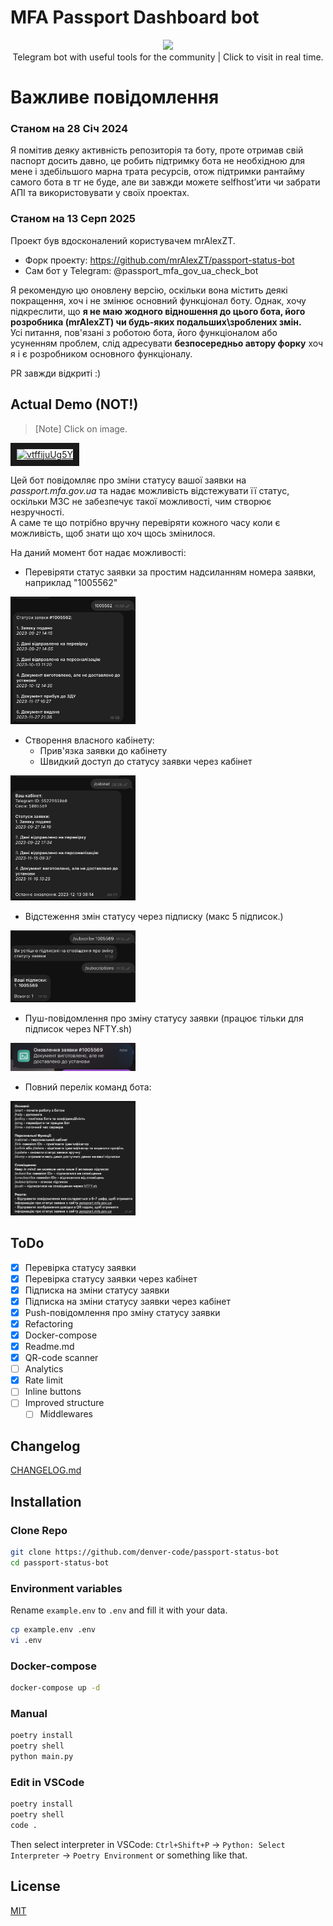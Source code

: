 
# MFA Passport Dashboard bot
<p align="center">
   <a href="https://t.me/passport_mfa_gov_ua_bot"><img src="https://telegram.org/img/t_logo.png?1"></a> <br>
   Telegram bot with useful tools for the community | Click to visit in real time.
</p>

# Важливе повідомлення
### Станом на 28 Січ 2024
Я помітив деяку активність репозиторія та боту, проте отримав свій паспорт досить давно, це робить підтримку бота не необхідною для мене і здебільшого марна трата ресурсів, отож підтримки рантайму самого бота в тг не буде, але ви завжди можете selfhostʼити чи забрати АПІ та використовувати у своїх проектах.


###  Станом на 13 Серп 2025 
Проект був вдосконалений користувачем mrAlexZT.
- Форк проекту: https://github.com/mrAlexZT/passport-status-bot  
- Сам бот у Telegram: @passport_mfa_gov_ua_check_bot

Я рекомендую цю оновлену версію, оскільки вона містить деякі покращення, хоч і не змінює основний функціонал боту. Однак, хочу підкреслити, що **я не маю жодного відношення до цього бота, його розробника (mrAlexZT) чи будь-яких подальших\зроблених змін.**  
Усі питання, пов'язані з роботою бота, його функціоналом або усуненням проблем, слід адресувати **безпосередньо автору форку** хоч я і є розробником основного функціоналу.

PR завжди відкриті :)  
## Actual Demo (NOT!)
> [Note] Click on image.  

<a href="http://www.youtube.com/watch?feature=player_embedded&v=vtffijuUg5Y" target="_blank"><img src="http://img.youtube.com/vi/vtffijuUg5Y/0.jpg" 
alt="vtffijuUg5Y" width="240" height="180" border="10" /></a>

Цей бот повідомляє про зміни статусу вашої заявки на _passport.mfa.gov.ua_ та надає можливість відстежувати її статус, оскільки МЗС не забезпечує такої можливості, чим створює незручності.  
А саме те що потрібно вручну перевіряти кожного часу коли є можливість, щоб знати що хоч щось змінилося.  

На даний момент бот надає можливості:
- Перевіряти статус заявки за простим надсиланням номера заявки, наприклад "1005562"  

<img src="assets/pic1.png" alt="drawing" width="200" />   

- Створення власного кабінету:
    - Прив'язка заявки до кабінету
    - Швидкий доступ до статусу заявки через кабінет    

<img src="assets/pic2.png" alt="drawing" width="200" />  

- Відстеження змін статусу через підписку (макс 5 підписок.)  


<img src="assets/pic3.png" alt="drawing" width="200" />  

- Пуш-повідомлення про зміну статусу заявки (працює тільки для підписок через NFTY.sh)

<img src="assets/pic4.png" alt="drawing" width="200" />  

- Повний перелік команд бота:

<img src="assets/pic5.png" alt="drawing" width="200" />  

## ToDo
- [x] Перевірка статусу заявки
- [x] Перевірка статусу заявки через кабінет
- [x] Підписка на зміни статусу заявки
- [x] Підписка на зміни статусу заявки через кабінет
- [x] Push-повідомлення про зміну статусу заявки
- [x] Refactoring
- [x] Docker-compose
- [x] Readme.md
- [x] QR-code scanner
- [ ] Analytics
- [x] Rate limit
- [ ] Inline buttons
- [ ] Improved structure
  - [ ] Middlewares

## Changelog
[CHANGELOG.md](CHANGELOG.md)
## Installation
### Clone Repo
```bash
git clone https://github.com/denver-code/passport-status-bot
cd passport-status-bot
```
### Environment variables
Rename `example.env` to `.env` and fill it with your data.
```bash
cp example.env .env
vi .env
```
### Docker-compose
```bash
docker-compose up -d
```
### Manual
```bash
poetry install
poetry shell
python main.py
```
### Edit in VSCode
```bash
poetry install
poetry shell
code .
```
Then select interpreter in VSCode: `Ctrl+Shift+P` -> `Python: Select Interpreter` -> `Poetry Environment` or something like that.

## License
[MIT](LICENSE.md)
